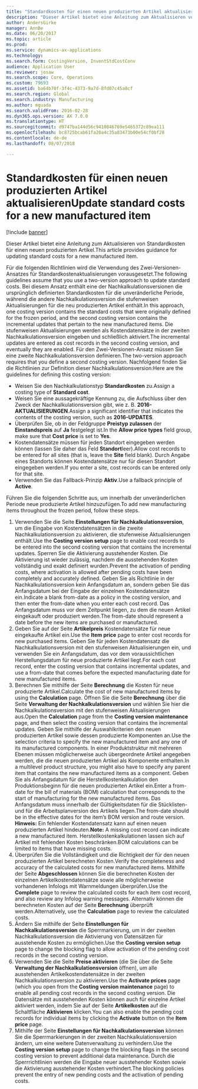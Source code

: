 ```yaml
---
title: "Standardkosten für einen neuen produzierten Artikel aktualisieren"
description: "Dieser Artikel bietet eine Anleitung zum Aktualisieren von Standardkosten für einen neuen produzierten Artikel."
author: AndersGirke
manager: AnnBe
ms.date: 06/20/2017
ms.topic: article
ms.prod: 
ms.service: dynamics-ax-applications
ms.technology: 
ms.search.form: CostingVersion, InventStdCostConv
audience: Application User
ms.reviewer: josaw
ms.search.scope: Core, Operations
ms.custom: 79693
ms.assetid: ba64b70f-3f4c-4373-9a7d-8fd07c45a8cf
ms.search.region: Global
ms.search.industry: Manufacturing
ms.author: mguada
ms.search.validFrom: 2016-02-28
ms.dyn365.ops.version: AX 7.0.0
ms.translationtype: HT
ms.sourcegitcommit: d9747ba144d56c9410846769e5465372c89ea111
ms.openlocfilehash: bc8725bcab61fa20a4c35a83473b00e54cf0bf28
ms.contentlocale: de-de
ms.lasthandoff: 08/07/2018

---
```


# <a name="update-standard-costs-for-a-new-manufactured-item"></a><span data-ttu-id="49af4-103">Standardkosten für einen neuen produzierten Artikel aktualisieren</span><span class="sxs-lookup"><span data-stu-id="49af4-103">Update standard costs for a new manufactured item</span></span>

[!include [banner](../includes/banner.md)]

<span data-ttu-id="49af4-104">Dieser Artikel bietet eine Anleitung zum Aktualisieren von Standardkosten für einen neuen produzierten Artikel.</span><span class="sxs-lookup"><span data-stu-id="49af4-104">This article provides guidance for updating standard costs for a new manufactured item.</span></span> 

<span data-ttu-id="49af4-105">Für die folgenden Richtlinien wird die Verwendung des Zwei-Versionen-Ansatzes für Standardkostenaktualisierungen vorausgesetzt.</span><span class="sxs-lookup"><span data-stu-id="49af4-105">The following guidelines assume that you use a two-version approach to update standard costs.</span></span> <span data-ttu-id="49af4-106">Bei diesem Ansatz enthält eine der Nachkalkulationsversionen die ursprünglich definierten Standardkosten für die unveränderliche Periode, während die andere Nachkalkulationsversion die stufenweisen Aktualisierungen für die neu produzierten Artikel enthält.</span><span class="sxs-lookup"><span data-stu-id="49af4-106">In this approach, one costing version contains the standard costs that were originally defined for the frozen period, and the second costing version contains the incremental updates that pertain to the new manufactured items.</span></span> <span data-ttu-id="49af4-107">Die stufenweisen Aktualisierungen werden als Kostendatensätze in der zweiten Nachkalkulationsversion eingeben und schließlich aktiviert.</span><span class="sxs-lookup"><span data-stu-id="49af4-107">The incremental updates are entered as cost records in the second costing version, and eventually they are enabled.</span></span> <span data-ttu-id="49af4-108">Für den Zwei-Versionen-Ansatz müssen Sie eine zweite Nachkalkulationsversion definieren.</span><span class="sxs-lookup"><span data-stu-id="49af4-108">The two-version approach requires that you define a second costing version.</span></span> <span data-ttu-id="49af4-109">Nachfolgend finden Sie die Richtlinien zur Definition dieser Nachkalkulationsversion:</span><span class="sxs-lookup"><span data-stu-id="49af4-109">Here are the guidelines for defining this costing version:</span></span>

-   <span data-ttu-id="49af4-110">Weisen Sie den Nachkalkulationstyp **Standardkosten** zu.</span><span class="sxs-lookup"><span data-stu-id="49af4-110">Assign a costing type of **Standard cost**.</span></span>
-   <span data-ttu-id="49af4-111">Weisen Sie eine aussagekräftige Kennung zu, die Aufschluss über den Zweck der Nachkalkulationsversion gibt, wie z. B. **2016-AKTUALISIERUNGEN**.</span><span class="sxs-lookup"><span data-stu-id="49af4-111">Assign a significant identifier that indicates the contents of the costing version, such as **2016-UPDATES**.</span></span>
-   <span data-ttu-id="49af4-112">Überprüfen Sie, ob in der Feldgruppe **Preistyp zulassen** der **Einstandspreis** auf **Ja** festgelegt ist.</span><span class="sxs-lookup"><span data-stu-id="49af4-112">In the **Allow price types** field group, make sure that **Cost price** is set to **Yes**.</span></span>
-   <span data-ttu-id="49af4-113">Kostendatensätze müssen für jeden Standort eingegeben werden können (lassen Sie daher das Feld **Standort**leer).</span><span class="sxs-lookup"><span data-stu-id="49af4-113">Allow cost records to be entered for all sites (that is, leave the **Site** field blank).</span></span> <span data-ttu-id="49af4-114">Durch Angabe eines Standorts können Kostendatensätze nur für diesen Standort eingegeben werden.</span><span class="sxs-lookup"><span data-stu-id="49af4-114">If you enter a site, cost records can be entered only for that site.</span></span>
-   <span data-ttu-id="49af4-115">Verwenden Sie das Fallback-Prinzip **Aktiv**.</span><span class="sxs-lookup"><span data-stu-id="49af4-115">Use a fallback principle of **Active**.</span></span>

<span data-ttu-id="49af4-116">Führen Sie die folgenden Schritte aus, um innerhalb der unveränderlichen Periode neue produzierte Artikel hinzuzufügen.</span><span class="sxs-lookup"><span data-stu-id="49af4-116">To add new manufacturing items throughout the frozen period, follow these steps.</span></span>

1.  <span data-ttu-id="49af4-117">Verwenden Sie die Seite **Einstellungen für Nachkalkulationsversion**, um die Eingabe von Kostendatensätzen in die zweite Nachkalkulationsversion zu aktivieren, die stufenweise Aktualisierungen enthält.</span><span class="sxs-lookup"><span data-stu-id="49af4-117">Use the **Costing version setup** page to enable cost records to be entered into the second costing version that contains the incremental updates.</span></span> <span data-ttu-id="49af4-118">Sperren Sie die Aktivierung ausstehender Kosten. Die Aktivierung ist wieder zulässig, nachdem die ausstehenden Kosten vollständig und exakt definiert wurden.</span><span class="sxs-lookup"><span data-stu-id="49af4-118">Prevent the activation of pending costs, where activation is allowed after pending costs have been completely and accurately defined.</span></span> <span data-ttu-id="49af4-119">Geben Sie als Richtlinie in der Nachkalkulationsversion kein Anfangsdatum an, sondern geben Sie das Anfangsdatum bei der Eingabe der einzelnen Kostendatensätze ein.</span><span class="sxs-lookup"><span data-stu-id="49af4-119">Indicate a blank from-date as a policy in the costing version, and then enter the from-date when you enter each cost record.</span></span> <span data-ttu-id="49af4-120">Das Anfangsdatum muss vor dem Zeitpunkt liegen, zu dem die neuen Artikel eingekauft oder produziert werden.</span><span class="sxs-lookup"><span data-stu-id="49af4-120">The from-date should represent a date before the new items are purchased or manufactured.</span></span>
2.  <span data-ttu-id="49af4-121">Geben Sie auf der Seite **Artikelpreis** Kostendatensätze für neue eingekaufte Artikel ein.</span><span class="sxs-lookup"><span data-stu-id="49af4-121">Use the **Item price** page to enter cost records for new purchased items.</span></span> <span data-ttu-id="49af4-122">Geben Sie für jeden Kostendatensatz die Nachkalkulationsversion mit den stufenweisen Aktualisierungen ein, und verwenden Sie ein Anfangsdatum, das vor dem voraussichtlichen Herstellungsdatum für neue produzierte Artikel liegt.</span><span class="sxs-lookup"><span data-stu-id="49af4-122">For each cost record, enter the costing version that contains incremental updates, and use a from-date that comes before the expected manufacturing date for new manufactured items.</span></span>
3.  <span data-ttu-id="49af4-123">Berechnen Sie mithilfe der Seite **Berechnung** die Kosten für neue produzierte Artikel.</span><span class="sxs-lookup"><span data-stu-id="49af4-123">Calculate the cost of new manufactured items by using the **Calculation** page.</span></span> <span data-ttu-id="49af4-124">Öffnen Sie die Seite **Berechnung** über die Seite **Verwaltung der Nachkalkulationsversion** und wählen Sie hier die Nachkalkulationsversion mit den stufenweisen Aktualisierungen aus.</span><span class="sxs-lookup"><span data-stu-id="49af4-124">Open the **Calculation** page from the **Costing version maintenance** page, and then select the costing version that contains the incremental updates.</span></span> <span data-ttu-id="49af4-125">Geben Sie mithilfe der Auswahlkriterien den neuen produzierten Artikel sowie dessen produzierte Komponenten an.</span><span class="sxs-lookup"><span data-stu-id="49af4-125">Use the selection criteria to specify the new manufactured item and any one of its manufactured components.</span></span> <span data-ttu-id="49af4-126">In einer Produktstruktur mit mehreren Ebenen müssen möglicherweise auch übergeordnete Artikel angegeben werden, die die neuen produzierten Artikel als Komponente enthalten.</span><span class="sxs-lookup"><span data-stu-id="49af4-126">In a multilevel product structure, you might also have to specify any parent item that contains the new manufactured items as a component.</span></span> <span data-ttu-id="49af4-127">Geben Sie als Anfangsdatum für die Herstellkostenkalkulation den Produktionsbeginn für die neuen produzierten Artikel ein.</span><span class="sxs-lookup"><span data-stu-id="49af4-127">Enter a from-date for the bill of materials (BOM) calculation that corresponds to the start of manufacturing for the new manufactured items.</span></span> <span data-ttu-id="49af4-128">Das Anfangsdatum muss innerhalb der Gültigkeitsdaten für die Stücklisten- und für die Arbeitsplanversion des Artikels liegen.</span><span class="sxs-lookup"><span data-stu-id="49af4-128">The from-date should be in the effective dates for the item’s BOM version and route version.</span></span> <span data-ttu-id="49af4-129">**Hinweis:** Ein fehlender Kostendatensatz kann auf einen neuen produzierten Artikel hindeuten.</span><span class="sxs-lookup"><span data-stu-id="49af4-129">**Note:** A missing cost record can indicate a new manufactured item.</span></span> <span data-ttu-id="49af4-130">Herstellkostenkalkulationen lassen sich auf Artikel mit fehlenden Kosten beschränken.</span><span class="sxs-lookup"><span data-stu-id="49af4-130">BOM calculations can be limited to items that have missing costs.</span></span>
4.  <span data-ttu-id="49af4-131">Überprüfen Sie die Vollständigkeit und die Richtigkeit der für den neuen produzierten Artikel berechneten Kosten.</span><span class="sxs-lookup"><span data-stu-id="49af4-131">Verify the completeness and accuracy of the calculated costs for new manufactured items.</span></span> <span data-ttu-id="49af4-132">Mithilfe der Seite **Abgeschlossen** können Sie die berechneten Kosten der einzelnen Artikelkostendatensätze sowie alle möglicherweise vorhandenen Infologs mit Warnmeldungen überprüfen.</span><span class="sxs-lookup"><span data-stu-id="49af4-132">Use the **Complete** page to review the calculated costs for each item cost record, and also review any Infolog warning messages.</span></span> <span data-ttu-id="49af4-133">Alternativ können die berechneten Kosten auf der Seite **Berechnung** überprüft werden.</span><span class="sxs-lookup"><span data-stu-id="49af4-133">Alternatively, use the **Calculation** page to review the calculated costs.</span></span>
5.  <span data-ttu-id="49af4-134">Ändern Sie mithilfe der Seite **Einstellungen für Nachkalkulationsversion** die Sperrmarkierung, um in der zweiten Nachkalkulationsversion die Aktivierung von Datensätzen für ausstehende Kosten zu ermöglichen.</span><span class="sxs-lookup"><span data-stu-id="49af4-134">Use the **Costing version setup** page to change the blocking flag to allow activation of the pending cost records in the second costing version.</span></span>
6.  <span data-ttu-id="49af4-135">Verwenden Sie die Seite **Preise aktivieren** (die Sie über die Seite **Verwaltung der Nachkalkulationsversion** öffnen), um alle ausstehenden Artikelkostendatensätze in der zweiten Nachkalkulationsversion zu aktivieren.</span><span class="sxs-lookup"><span data-stu-id="49af4-135">Use the **Activate prices** page (which you open from the **Costing version maintenance** page) to enable all pending cost records in the second costing version.</span></span> <span data-ttu-id="49af4-136">Die Datensätze mit ausstehenden Kosten können auch für einzelne Artikel aktiviert werden, indem Sie auf der Seite **Artikelkosten** auf die Schaltfläche **Aktivieren** klicken.</span><span class="sxs-lookup"><span data-stu-id="49af4-136">You can also enable the pending cost records for individual items by clicking the **Activate** button on the **Item price** page.</span></span>
7.  <span data-ttu-id="49af4-137">Mithilfe der Seite **Einstellungen für Nachkalkulationsversion** können Sie die Sperrmarkierungen in der zweiten Nachkalkulationsversion ändern, um eine weitere Datenverwaltung zu verhindern.</span><span class="sxs-lookup"><span data-stu-id="49af4-137">Use the **Costing version setup** page to change the blocking flags in the second costing version to prevent additional data maintenance.</span></span> <span data-ttu-id="49af4-138">Durch die Sperrrichtlinien werden die Eingabe neuer ausstehender Kosten sowie die Aktivierung ausstehender Kosten verhindert.</span><span class="sxs-lookup"><span data-stu-id="49af4-138">The blocking policies prevent the entry of new pending costs and the activation of pending costs.</span></span>





